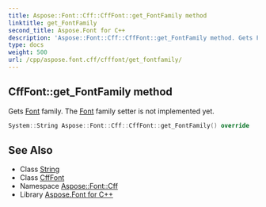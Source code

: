 ```yaml
---
title: Aspose::Font::Cff::CffFont::get_FontFamily method
linktitle: get_FontFamily
second_title: Aspose.Font for C++
description: 'Aspose::Font::Cff::CffFont::get_FontFamily method. Gets Font family. The Font family setter is not implemented yet in C++.'
type: docs
weight: 500
url: /cpp/aspose.font.cff/cfffont/get_fontfamily/
---
```

## CffFont::get_FontFamily method


Gets [Font](../../../aspose.font/font/) family. The [Font](../../../aspose.font/font/) family setter is not implemented yet.

```cpp
System::String Aspose::Font::Cff::CffFont::get_FontFamily() override
```

## See Also

* Class [String](../../../system/string/)
* Class [CffFont](../)
* Namespace [Aspose::Font::Cff](../../)
* Library [Aspose.Font for C++](../../../)
